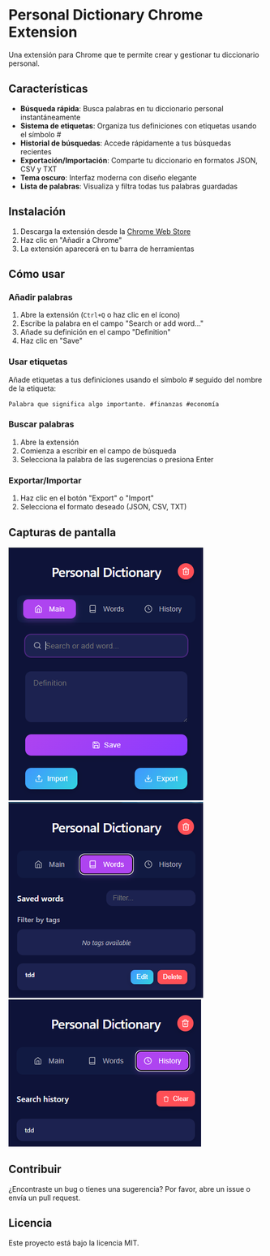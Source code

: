 # Personal Dictionary Chrome Extension

Una extensión para Chrome que te permite crear y gestionar tu diccionario personal.

## Características

- **Búsqueda rápida**: Busca palabras en tu diccionario personal instantáneamente
- **Sistema de etiquetas**: Organiza tus definiciones con etiquetas usando el símbolo #
- **Historial de búsquedas**: Accede rápidamente a tus búsquedas recientes
- **Exportación/Importación**: Comparte tu diccionario en formatos JSON, CSV y TXT
- **Tema oscuro**: Interfaz moderna con diseño elegante
- **Lista de palabras**: Visualiza y filtra todas tus palabras guardadas

## Instalación

1. Descarga la extensión desde la [Chrome Web Store](https://chromewebstore.google.com/detail/personal-dictionary/mmemjkbopjpdfhkjkcamlpemhdjjebfl?hl=es)
2. Haz clic en "Añadir a Chrome"
3. La extensión aparecerá en tu barra de herramientas

## Cómo usar

### Añadir palabras
1. Abre la extensión (`Ctrl+Q` o haz clic en el ícono)
2. Escribe la palabra en el campo "Search or add word..."
3. Añade su definición en el campo "Definition"
4. Haz clic en "Save"

### Usar etiquetas
Añade etiquetas a tus definiciones usando el símbolo # seguido del nombre de la etiqueta:

```
Palabra que significa algo importante. #finanzas #economía
```

### Buscar palabras
1. Abre la extensión
2. Comienza a escribir en el campo de búsqueda
3. Selecciona la palabra de las sugerencias o presiona Enter

### Exportar/Importar
1. Haz clic en el botón "Export" o "Import"
2. Selecciona el formato deseado (JSON, CSV, TXT)

## Capturas de pantalla

![example_1.png](./docs/example_1.png)
![example_2.png](./docs/example_2.png)
![example_3.png](./docs/example_3.png)

## Contribuir

¿Encontraste un bug o tienes una sugerencia? Por favor, abre un issue o envía un pull request.

## Licencia

Este proyecto está bajo la licencia MIT.

